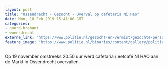 ```yaml
---
layout: post
title: "Ossendrecht - Gezocht - Overval op cafetaria Ni Hao"
date: Mon, 18 Feb 2019 15:41:00 GMT
categories: 
- noord-brabant 
- woensdrecht 
externe_link: "https://www.politie.nl/gezocht-en-vermist/gezochte-personen/2019/februari/08-overval-op-cafetaria-ni-hao.html"
feature_image: "https://www.politie.nl/binaries/content/gallery/politie/gezocht/verdachten/2019/februari/09-ob/bb_190218/ossendrecht-1.jpg"
---
```


Op 19 november omstreeks 20.50 uur werd cafetaria / eetcafé NI HAO aan de Markt in Ossendrecht overvallen.

